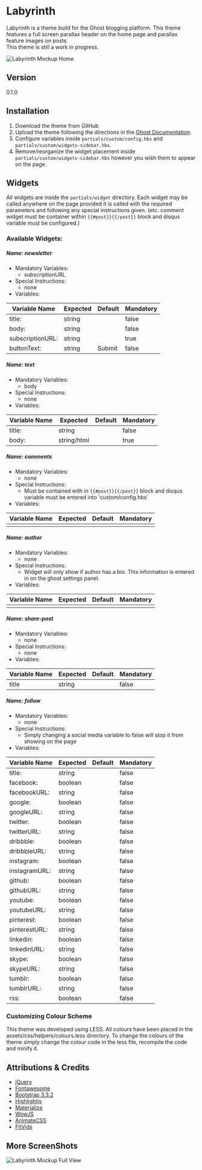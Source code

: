 # Labyrinth
Labyrinth is a theme build for the Ghost blogging platform. This theme features a full screen parallax header on the home page and parallax feature images on posts.  
This theme is still a work in progress.

![Labyrinth Mockup Home](https://raw.githubusercontent.com/JMcAmmond/Labyrinth/master/assets/img/mockup.jpg)


## Version
0.1.0


## Installation

1. Download the theme from GitHub
2. Upload the theme following the directions in the [Ghost Documentation](http://docs.ghost.org/usage/settings/).
3. Configure variables inside `partials/custom/config.hbs` and `partials/custom/widgets-sidebar.hbs`.
4. Remove/reorganize the widget placement inside `partials/custom/widgets-sidebar.hbs` however you wish them to appear on the page.


## Widgets 
All widgets are inside the `partials/widget` directory. Each widget may be called anywhere on the page provided it is called with the required parameters
and following any special instructions given. (etc. comment widget must be container within `{{#post}}{{/post}}` block and disqus variable must be configured.)

### Available Widgets:
##### Name: newsletter
* Mandatory Variables: 
    * subscriptionURL
* Special Instructions: 
    * none
* Variables:

| Variable Name       | Expected      | Default                       | Mandatory     |
|---------------------|---------------|-------------------------------|---------------|
| title:              | string        |                               | false         |
| body:               | string        |                               | false         |
| subscriptionURL:    | string        |                               | true          |
| buttonText:         | string        | Submit                        | false         |



##### Name: text
* Mandatory Variables: 
    * body
* Special Instructions: 
    * none
* Variables:

| Variable Name       | Expected      | Default                       | Mandatory     |
|---------------------|---------------|-------------------------------|---------------|
| title:              | string        |                               | false         |
| body:               | string/html   |                               | true          |



##### Name: comments
* Mandatory Variables: 
    * none
* Special Instructions:
    * Must be contained with in `{{#post}}{{/post}}` block and disqus variable must be entered into 'custom/config.hbs'
* Variables:

| Variable Name       | Expected      | Default                       | Mandatory     |
|---------------------|---------------|-------------------------------|---------------|
|                     |               |                               |               |



##### Name: author
* Mandatory Variables: 
    * none
* Special Instructions: 
    * Widget will only show if author has a bio. This information is entered in on the ghost settings panel.
* Variables:

| Variable Name       | Expected      | Default                       | Mandatory     |
|---------------------|---------------|-------------------------------|---------------|
|                     |               |                               |               |



##### Name: share-post
* Mandatory Variables: 
    * none
* Special Instructions: 
    * none
* Variables:

| Variable Name       | Expected      | Default                       | Mandatory     |
|---------------------|---------------|-------------------------------|---------------|
| title               | string        |                               | false         |



##### Name: follow
* Mandatory Variables: 
    * none
* Special Instructions: 
    * Simply changing a social media variable to false will stop it from showing on the page
* Variables:

| Variable Name       | Expected      | Default                       | Mandatory     |
|---------------------|---------------|-------------------------------|---------------|
| title:              | string        |                               | false         |
| facebook:           | boolean       |                               | false         |
| facebookURL:        | string        |                               | false         |
| google:             | boolean       |                               | false         |
| googleURL:          | string        |                               | false         |
| twitter:            | boolean       |                               | false         |
| twitterURL:         | string        |                               | false         |
| dribbble:           | boolean       |                               | false         |
| dribbbleURL:        | string        |                               | false         |
| instagram:          | boolean       |                               | false         |
| instagramURL:       | string        |                               | false         |
| github:             | boolean       |                               | false         |
| githubURL:          | string        |                               | false         |
| youtube:            | boolean       |                               | false         |
| youtubeURL:         | string        |                               | false         |
| pinterest:          | boolean       |                               | false         |
| pinterestURL:       | string        |                               | false         |
| linkedin:           | boolean       |                               | false         |
| linkedinURL:        | string        |                               | false         |
| skype:              | boolean       |                               | false         |
| skypeURL:           | string        |                               | false         |
| tumblr:             | boolean       |                               | false         |
| tumblrURL:          | string        |                               | false         |
| rss:                | boolean       |                               | false         |



### Customizing Colour Scheme
This theme was developed using LESS. All colours have been placed in the assets/css/helpers/colours.less directory. To change the colours of the theme simply change the colour code in the less file, recompile the code and minify it.
 
 
## Attributions & Credits

* [jQuery](https://jquery.com/)
* [Fontawesome](http://fontawesome.io)
* [Bootstrap 3.3.2](http://getbootstrap.com)
* [Highlightjs](https://highlightjs.org/)
* [Materialize](http://materializecss.com/)
* [WowJS](http://mynameismatthieu.com/WOW/)
* [AnimateCSS](https://daneden.github.io/animate.css/)
* [FitVids](http://fitvidsjs.com/)

## More ScreenShots
![Labyrinth Mockup Full View](https://raw.githubusercontent.com/JMcAmmond/Labyrinth/master/assets/img/fullview.png)